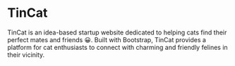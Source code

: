 # TinCat
TinCat is an idea-based startup website dedicated to helping cats find their perfect mates and friends 😀. Built with Bootstrap, TinCat provides a platform for cat enthusiasts to connect with charming and friendly felines in their vicinity.
